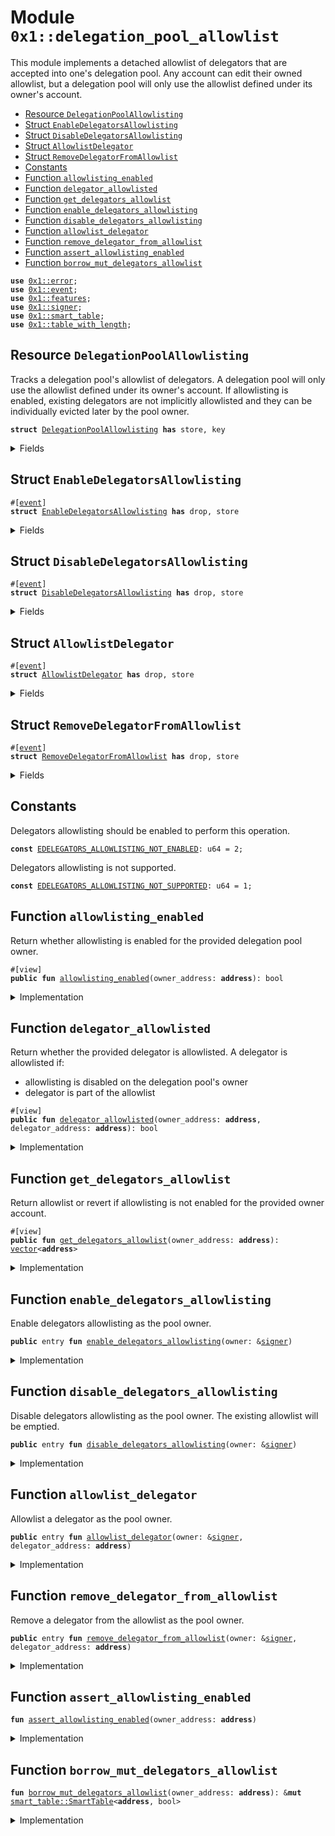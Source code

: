 
<a id="0x1_delegation_pool_allowlist"></a>

# Module `0x1::delegation_pool_allowlist`

This module implements a detached allowlist of delegators that are accepted into one's delegation pool.
Any account can edit their owned allowlist, but a delegation pool will only use the allowlist defined
under its owner's account.


-  [Resource `DelegationPoolAllowlisting`](#0x1_delegation_pool_allowlist_DelegationPoolAllowlisting)
-  [Struct `EnableDelegatorsAllowlisting`](#0x1_delegation_pool_allowlist_EnableDelegatorsAllowlisting)
-  [Struct `DisableDelegatorsAllowlisting`](#0x1_delegation_pool_allowlist_DisableDelegatorsAllowlisting)
-  [Struct `AllowlistDelegator`](#0x1_delegation_pool_allowlist_AllowlistDelegator)
-  [Struct `RemoveDelegatorFromAllowlist`](#0x1_delegation_pool_allowlist_RemoveDelegatorFromAllowlist)
-  [Constants](#@Constants_0)
-  [Function `allowlisting_enabled`](#0x1_delegation_pool_allowlist_allowlisting_enabled)
-  [Function `delegator_allowlisted`](#0x1_delegation_pool_allowlist_delegator_allowlisted)
-  [Function `get_delegators_allowlist`](#0x1_delegation_pool_allowlist_get_delegators_allowlist)
-  [Function `enable_delegators_allowlisting`](#0x1_delegation_pool_allowlist_enable_delegators_allowlisting)
-  [Function `disable_delegators_allowlisting`](#0x1_delegation_pool_allowlist_disable_delegators_allowlisting)
-  [Function `allowlist_delegator`](#0x1_delegation_pool_allowlist_allowlist_delegator)
-  [Function `remove_delegator_from_allowlist`](#0x1_delegation_pool_allowlist_remove_delegator_from_allowlist)
-  [Function `assert_allowlisting_enabled`](#0x1_delegation_pool_allowlist_assert_allowlisting_enabled)
-  [Function `borrow_mut_delegators_allowlist`](#0x1_delegation_pool_allowlist_borrow_mut_delegators_allowlist)


<pre><code><b>use</b> <a href="../../aptos-stdlib/../move-stdlib/doc/error.md#0x1_error">0x1::error</a>;
<b>use</b> <a href="event.md#0x1_event">0x1::event</a>;
<b>use</b> <a href="../../aptos-stdlib/../move-stdlib/doc/features.md#0x1_features">0x1::features</a>;
<b>use</b> <a href="../../aptos-stdlib/../move-stdlib/doc/signer.md#0x1_signer">0x1::signer</a>;
<b>use</b> <a href="../../aptos-stdlib/doc/smart_table.md#0x1_smart_table">0x1::smart_table</a>;
<b>use</b> <a href="../../aptos-stdlib/doc/table_with_length.md#0x1_table_with_length">0x1::table_with_length</a>;
</code></pre>



<a id="0x1_delegation_pool_allowlist_DelegationPoolAllowlisting"></a>

## Resource `DelegationPoolAllowlisting`

Tracks a delegation pool's allowlist of delegators.
A delegation pool will only use the allowlist defined under its owner's account.
If allowlisting is enabled, existing delegators are not implicitly allowlisted and they can be individually
evicted later by the pool owner.


<pre><code><b>struct</b> <a href="delegation_pool_allowlist.md#0x1_delegation_pool_allowlist_DelegationPoolAllowlisting">DelegationPoolAllowlisting</a> <b>has</b> store, key
</code></pre>



<details>
<summary>Fields</summary>


<dl>
<dt>
<code>allowlist: <a href="../../aptos-stdlib/doc/smart_table.md#0x1_smart_table_SmartTable">smart_table::SmartTable</a>&lt;<b>address</b>, bool&gt;</code>
</dt>
<dd>

</dd>
</dl>


</details>

<a id="0x1_delegation_pool_allowlist_EnableDelegatorsAllowlisting"></a>

## Struct `EnableDelegatorsAllowlisting`



<pre><code>#[<a href="event.md#0x1_event">event</a>]
<b>struct</b> <a href="delegation_pool_allowlist.md#0x1_delegation_pool_allowlist_EnableDelegatorsAllowlisting">EnableDelegatorsAllowlisting</a> <b>has</b> drop, store
</code></pre>



<details>
<summary>Fields</summary>


<dl>
<dt>
<code>owner_address: <b>address</b></code>
</dt>
<dd>

</dd>
</dl>


</details>

<a id="0x1_delegation_pool_allowlist_DisableDelegatorsAllowlisting"></a>

## Struct `DisableDelegatorsAllowlisting`



<pre><code>#[<a href="event.md#0x1_event">event</a>]
<b>struct</b> <a href="delegation_pool_allowlist.md#0x1_delegation_pool_allowlist_DisableDelegatorsAllowlisting">DisableDelegatorsAllowlisting</a> <b>has</b> drop, store
</code></pre>



<details>
<summary>Fields</summary>


<dl>
<dt>
<code>owner_address: <b>address</b></code>
</dt>
<dd>

</dd>
</dl>


</details>

<a id="0x1_delegation_pool_allowlist_AllowlistDelegator"></a>

## Struct `AllowlistDelegator`



<pre><code>#[<a href="event.md#0x1_event">event</a>]
<b>struct</b> <a href="delegation_pool_allowlist.md#0x1_delegation_pool_allowlist_AllowlistDelegator">AllowlistDelegator</a> <b>has</b> drop, store
</code></pre>



<details>
<summary>Fields</summary>


<dl>
<dt>
<code>owner_address: <b>address</b></code>
</dt>
<dd>

</dd>
<dt>
<code>delegator_address: <b>address</b></code>
</dt>
<dd>

</dd>
</dl>


</details>

<a id="0x1_delegation_pool_allowlist_RemoveDelegatorFromAllowlist"></a>

## Struct `RemoveDelegatorFromAllowlist`



<pre><code>#[<a href="event.md#0x1_event">event</a>]
<b>struct</b> <a href="delegation_pool_allowlist.md#0x1_delegation_pool_allowlist_RemoveDelegatorFromAllowlist">RemoveDelegatorFromAllowlist</a> <b>has</b> drop, store
</code></pre>



<details>
<summary>Fields</summary>


<dl>
<dt>
<code>owner_address: <b>address</b></code>
</dt>
<dd>

</dd>
<dt>
<code>delegator_address: <b>address</b></code>
</dt>
<dd>

</dd>
</dl>


</details>

<a id="@Constants_0"></a>

## Constants


<a id="0x1_delegation_pool_allowlist_EDELEGATORS_ALLOWLISTING_NOT_ENABLED"></a>

Delegators allowlisting should be enabled to perform this operation.


<pre><code><b>const</b> <a href="delegation_pool_allowlist.md#0x1_delegation_pool_allowlist_EDELEGATORS_ALLOWLISTING_NOT_ENABLED">EDELEGATORS_ALLOWLISTING_NOT_ENABLED</a>: u64 = 2;
</code></pre>



<a id="0x1_delegation_pool_allowlist_EDELEGATORS_ALLOWLISTING_NOT_SUPPORTED"></a>

Delegators allowlisting is not supported.


<pre><code><b>const</b> <a href="delegation_pool_allowlist.md#0x1_delegation_pool_allowlist_EDELEGATORS_ALLOWLISTING_NOT_SUPPORTED">EDELEGATORS_ALLOWLISTING_NOT_SUPPORTED</a>: u64 = 1;
</code></pre>



<a id="0x1_delegation_pool_allowlist_allowlisting_enabled"></a>

## Function `allowlisting_enabled`

Return whether allowlisting is enabled for the provided delegation pool owner.


<pre><code>#[view]
<b>public</b> <b>fun</b> <a href="delegation_pool_allowlist.md#0x1_delegation_pool_allowlist_allowlisting_enabled">allowlisting_enabled</a>(owner_address: <b>address</b>): bool
</code></pre>



<details>
<summary>Implementation</summary>


<pre><code><b>public</b> <b>fun</b> <a href="delegation_pool_allowlist.md#0x1_delegation_pool_allowlist_allowlisting_enabled">allowlisting_enabled</a>(owner_address: <b>address</b>): bool {
    <b>exists</b>&lt;<a href="delegation_pool_allowlist.md#0x1_delegation_pool_allowlist_DelegationPoolAllowlisting">DelegationPoolAllowlisting</a>&gt;(owner_address)
}
</code></pre>



</details>

<a id="0x1_delegation_pool_allowlist_delegator_allowlisted"></a>

## Function `delegator_allowlisted`

Return whether the provided delegator is allowlisted.
A delegator is allowlisted if:
- allowlisting is disabled on the delegation pool's owner
- delegator is part of the allowlist


<pre><code>#[view]
<b>public</b> <b>fun</b> <a href="delegation_pool_allowlist.md#0x1_delegation_pool_allowlist_delegator_allowlisted">delegator_allowlisted</a>(owner_address: <b>address</b>, delegator_address: <b>address</b>): bool
</code></pre>



<details>
<summary>Implementation</summary>


<pre><code><b>public</b> <b>fun</b> <a href="delegation_pool_allowlist.md#0x1_delegation_pool_allowlist_delegator_allowlisted">delegator_allowlisted</a>(
    owner_address: <b>address</b>,
    delegator_address: <b>address</b>,
): bool <b>acquires</b> <a href="delegation_pool_allowlist.md#0x1_delegation_pool_allowlist_DelegationPoolAllowlisting">DelegationPoolAllowlisting</a> {
    <b>if</b> (!<a href="delegation_pool_allowlist.md#0x1_delegation_pool_allowlist_allowlisting_enabled">allowlisting_enabled</a>(owner_address)) { <b>return</b> <b>true</b> };

    *<a href="../../aptos-stdlib/doc/smart_table.md#0x1_smart_table_borrow_with_default">smart_table::borrow_with_default</a>(
        <b>freeze</b>(<a href="delegation_pool_allowlist.md#0x1_delegation_pool_allowlist_borrow_mut_delegators_allowlist">borrow_mut_delegators_allowlist</a>(owner_address)),
        delegator_address,
        &<b>false</b>
    )
}
</code></pre>



</details>

<a id="0x1_delegation_pool_allowlist_get_delegators_allowlist"></a>

## Function `get_delegators_allowlist`

Return allowlist or revert if allowlisting is not enabled for the provided owner account.


<pre><code>#[view]
<b>public</b> <b>fun</b> <a href="delegation_pool_allowlist.md#0x1_delegation_pool_allowlist_get_delegators_allowlist">get_delegators_allowlist</a>(owner_address: <b>address</b>): <a href="../../aptos-stdlib/../move-stdlib/doc/vector.md#0x1_vector">vector</a>&lt;<b>address</b>&gt;
</code></pre>



<details>
<summary>Implementation</summary>


<pre><code><b>public</b> <b>fun</b> <a href="delegation_pool_allowlist.md#0x1_delegation_pool_allowlist_get_delegators_allowlist">get_delegators_allowlist</a>(
    owner_address: <b>address</b>,
): <a href="../../aptos-stdlib/../move-stdlib/doc/vector.md#0x1_vector">vector</a>&lt;<b>address</b>&gt; <b>acquires</b> <a href="delegation_pool_allowlist.md#0x1_delegation_pool_allowlist_DelegationPoolAllowlisting">DelegationPoolAllowlisting</a> {
    <a href="delegation_pool_allowlist.md#0x1_delegation_pool_allowlist_assert_allowlisting_enabled">assert_allowlisting_enabled</a>(owner_address);

    <b>let</b> allowlist = <a href="../../aptos-stdlib/../move-stdlib/doc/vector.md#0x1_vector">vector</a>[];
    <a href="../../aptos-stdlib/doc/smart_table.md#0x1_smart_table_for_each_ref">smart_table::for_each_ref</a>(<b>freeze</b>(<a href="delegation_pool_allowlist.md#0x1_delegation_pool_allowlist_borrow_mut_delegators_allowlist">borrow_mut_delegators_allowlist</a>(owner_address)), |delegator, _included| {
        <a href="../../aptos-stdlib/../move-stdlib/doc/vector.md#0x1_vector_push_back">vector::push_back</a>(&<b>mut</b> allowlist, *delegator);
    });
    allowlist
}
</code></pre>



</details>

<a id="0x1_delegation_pool_allowlist_enable_delegators_allowlisting"></a>

## Function `enable_delegators_allowlisting`

Enable delegators allowlisting as the pool owner.


<pre><code><b>public</b> entry <b>fun</b> <a href="delegation_pool_allowlist.md#0x1_delegation_pool_allowlist_enable_delegators_allowlisting">enable_delegators_allowlisting</a>(owner: &<a href="../../aptos-stdlib/../move-stdlib/doc/signer.md#0x1_signer">signer</a>)
</code></pre>



<details>
<summary>Implementation</summary>


<pre><code><b>public</b> entry <b>fun</b> <a href="delegation_pool_allowlist.md#0x1_delegation_pool_allowlist_enable_delegators_allowlisting">enable_delegators_allowlisting</a>(
    owner: &<a href="../../aptos-stdlib/../move-stdlib/doc/signer.md#0x1_signer">signer</a>,
) {
    <b>assert</b>!(
        <a href="../../aptos-stdlib/../move-stdlib/doc/features.md#0x1_features_delegation_pool_allowlisting_enabled">features::delegation_pool_allowlisting_enabled</a>(),
        <a href="../../aptos-stdlib/../move-stdlib/doc/error.md#0x1_error_invalid_state">error::invalid_state</a>(<a href="delegation_pool_allowlist.md#0x1_delegation_pool_allowlist_EDELEGATORS_ALLOWLISTING_NOT_SUPPORTED">EDELEGATORS_ALLOWLISTING_NOT_SUPPORTED</a>)
    );

    <b>let</b> owner_address = <a href="../../aptos-stdlib/../move-stdlib/doc/signer.md#0x1_signer_address_of">signer::address_of</a>(owner);
    <b>if</b> (<a href="delegation_pool_allowlist.md#0x1_delegation_pool_allowlist_allowlisting_enabled">allowlisting_enabled</a>(owner_address)) { <b>return</b> };

    <b>move_to</b>(owner, <a href="delegation_pool_allowlist.md#0x1_delegation_pool_allowlist_DelegationPoolAllowlisting">DelegationPoolAllowlisting</a> { allowlist: <a href="../../aptos-stdlib/doc/smart_table.md#0x1_smart_table_new">smart_table::new</a>&lt;<b>address</b>, bool&gt;() });

    <a href="event.md#0x1_event_emit">event::emit</a>(<a href="delegation_pool_allowlist.md#0x1_delegation_pool_allowlist_EnableDelegatorsAllowlisting">EnableDelegatorsAllowlisting</a> { owner_address });
}
</code></pre>



</details>

<a id="0x1_delegation_pool_allowlist_disable_delegators_allowlisting"></a>

## Function `disable_delegators_allowlisting`

Disable delegators allowlisting as the pool owner. The existing allowlist will be emptied.


<pre><code><b>public</b> entry <b>fun</b> <a href="delegation_pool_allowlist.md#0x1_delegation_pool_allowlist_disable_delegators_allowlisting">disable_delegators_allowlisting</a>(owner: &<a href="../../aptos-stdlib/../move-stdlib/doc/signer.md#0x1_signer">signer</a>)
</code></pre>



<details>
<summary>Implementation</summary>


<pre><code><b>public</b> entry <b>fun</b> <a href="delegation_pool_allowlist.md#0x1_delegation_pool_allowlist_disable_delegators_allowlisting">disable_delegators_allowlisting</a>(
    owner: &<a href="../../aptos-stdlib/../move-stdlib/doc/signer.md#0x1_signer">signer</a>,
) <b>acquires</b> <a href="delegation_pool_allowlist.md#0x1_delegation_pool_allowlist_DelegationPoolAllowlisting">DelegationPoolAllowlisting</a> {
    <b>let</b> owner_address = <a href="../../aptos-stdlib/../move-stdlib/doc/signer.md#0x1_signer_address_of">signer::address_of</a>(owner);
    <a href="delegation_pool_allowlist.md#0x1_delegation_pool_allowlist_assert_allowlisting_enabled">assert_allowlisting_enabled</a>(owner_address);

    <b>let</b> <a href="delegation_pool_allowlist.md#0x1_delegation_pool_allowlist_DelegationPoolAllowlisting">DelegationPoolAllowlisting</a> { allowlist } = <b>move_from</b>&lt;<a href="delegation_pool_allowlist.md#0x1_delegation_pool_allowlist_DelegationPoolAllowlisting">DelegationPoolAllowlisting</a>&gt;(owner_address);
    // <b>if</b> the allowlist becomes too large, the owner can always remove some delegators
    <a href="../../aptos-stdlib/doc/smart_table.md#0x1_smart_table_destroy">smart_table::destroy</a>(allowlist);

    <a href="event.md#0x1_event_emit">event::emit</a>(<a href="delegation_pool_allowlist.md#0x1_delegation_pool_allowlist_DisableDelegatorsAllowlisting">DisableDelegatorsAllowlisting</a> { owner_address });
}
</code></pre>



</details>

<a id="0x1_delegation_pool_allowlist_allowlist_delegator"></a>

## Function `allowlist_delegator`

Allowlist a delegator as the pool owner.


<pre><code><b>public</b> entry <b>fun</b> <a href="delegation_pool_allowlist.md#0x1_delegation_pool_allowlist_allowlist_delegator">allowlist_delegator</a>(owner: &<a href="../../aptos-stdlib/../move-stdlib/doc/signer.md#0x1_signer">signer</a>, delegator_address: <b>address</b>)
</code></pre>



<details>
<summary>Implementation</summary>


<pre><code><b>public</b> entry <b>fun</b> <a href="delegation_pool_allowlist.md#0x1_delegation_pool_allowlist_allowlist_delegator">allowlist_delegator</a>(
    owner: &<a href="../../aptos-stdlib/../move-stdlib/doc/signer.md#0x1_signer">signer</a>,
    delegator_address: <b>address</b>,
) <b>acquires</b> <a href="delegation_pool_allowlist.md#0x1_delegation_pool_allowlist_DelegationPoolAllowlisting">DelegationPoolAllowlisting</a> {
    <b>let</b> owner_address = <a href="../../aptos-stdlib/../move-stdlib/doc/signer.md#0x1_signer_address_of">signer::address_of</a>(owner);
    <a href="delegation_pool_allowlist.md#0x1_delegation_pool_allowlist_assert_allowlisting_enabled">assert_allowlisting_enabled</a>(owner_address);

    <b>if</b> (<a href="delegation_pool_allowlist.md#0x1_delegation_pool_allowlist_delegator_allowlisted">delegator_allowlisted</a>(owner_address, delegator_address)) { <b>return</b> };

    <a href="../../aptos-stdlib/doc/smart_table.md#0x1_smart_table_add">smart_table::add</a>(<a href="delegation_pool_allowlist.md#0x1_delegation_pool_allowlist_borrow_mut_delegators_allowlist">borrow_mut_delegators_allowlist</a>(owner_address), delegator_address, <b>true</b>);

    <a href="event.md#0x1_event_emit">event::emit</a>(<a href="delegation_pool_allowlist.md#0x1_delegation_pool_allowlist_AllowlistDelegator">AllowlistDelegator</a> { owner_address, delegator_address });
}
</code></pre>



</details>

<a id="0x1_delegation_pool_allowlist_remove_delegator_from_allowlist"></a>

## Function `remove_delegator_from_allowlist`

Remove a delegator from the allowlist as the pool owner.


<pre><code><b>public</b> entry <b>fun</b> <a href="delegation_pool_allowlist.md#0x1_delegation_pool_allowlist_remove_delegator_from_allowlist">remove_delegator_from_allowlist</a>(owner: &<a href="../../aptos-stdlib/../move-stdlib/doc/signer.md#0x1_signer">signer</a>, delegator_address: <b>address</b>)
</code></pre>



<details>
<summary>Implementation</summary>


<pre><code><b>public</b> entry <b>fun</b> <a href="delegation_pool_allowlist.md#0x1_delegation_pool_allowlist_remove_delegator_from_allowlist">remove_delegator_from_allowlist</a>(
    owner: &<a href="../../aptos-stdlib/../move-stdlib/doc/signer.md#0x1_signer">signer</a>,
    delegator_address: <b>address</b>,
) <b>acquires</b> <a href="delegation_pool_allowlist.md#0x1_delegation_pool_allowlist_DelegationPoolAllowlisting">DelegationPoolAllowlisting</a> {
    <b>let</b> owner_address = <a href="../../aptos-stdlib/../move-stdlib/doc/signer.md#0x1_signer_address_of">signer::address_of</a>(owner);
    <a href="delegation_pool_allowlist.md#0x1_delegation_pool_allowlist_assert_allowlisting_enabled">assert_allowlisting_enabled</a>(owner_address);

    <b>if</b> (!<a href="delegation_pool_allowlist.md#0x1_delegation_pool_allowlist_delegator_allowlisted">delegator_allowlisted</a>(owner_address, delegator_address)) { <b>return</b> };

    <a href="../../aptos-stdlib/doc/smart_table.md#0x1_smart_table_remove">smart_table::remove</a>(<a href="delegation_pool_allowlist.md#0x1_delegation_pool_allowlist_borrow_mut_delegators_allowlist">borrow_mut_delegators_allowlist</a>(owner_address), delegator_address);

    <a href="event.md#0x1_event_emit">event::emit</a>(<a href="delegation_pool_allowlist.md#0x1_delegation_pool_allowlist_RemoveDelegatorFromAllowlist">RemoveDelegatorFromAllowlist</a> { owner_address, delegator_address });
}
</code></pre>



</details>

<a id="0x1_delegation_pool_allowlist_assert_allowlisting_enabled"></a>

## Function `assert_allowlisting_enabled`



<pre><code><b>fun</b> <a href="delegation_pool_allowlist.md#0x1_delegation_pool_allowlist_assert_allowlisting_enabled">assert_allowlisting_enabled</a>(owner_address: <b>address</b>)
</code></pre>



<details>
<summary>Implementation</summary>


<pre><code><b>fun</b> <a href="delegation_pool_allowlist.md#0x1_delegation_pool_allowlist_assert_allowlisting_enabled">assert_allowlisting_enabled</a>(owner_address: <b>address</b>) {
    <b>assert</b>!(<a href="delegation_pool_allowlist.md#0x1_delegation_pool_allowlist_allowlisting_enabled">allowlisting_enabled</a>(owner_address), <a href="../../aptos-stdlib/../move-stdlib/doc/error.md#0x1_error_invalid_state">error::invalid_state</a>(<a href="delegation_pool_allowlist.md#0x1_delegation_pool_allowlist_EDELEGATORS_ALLOWLISTING_NOT_ENABLED">EDELEGATORS_ALLOWLISTING_NOT_ENABLED</a>));
}
</code></pre>



</details>

<a id="0x1_delegation_pool_allowlist_borrow_mut_delegators_allowlist"></a>

## Function `borrow_mut_delegators_allowlist`



<pre><code><b>fun</b> <a href="delegation_pool_allowlist.md#0x1_delegation_pool_allowlist_borrow_mut_delegators_allowlist">borrow_mut_delegators_allowlist</a>(owner_address: <b>address</b>): &<b>mut</b> <a href="../../aptos-stdlib/doc/smart_table.md#0x1_smart_table_SmartTable">smart_table::SmartTable</a>&lt;<b>address</b>, bool&gt;
</code></pre>



<details>
<summary>Implementation</summary>


<pre><code>inline <b>fun</b> <a href="delegation_pool_allowlist.md#0x1_delegation_pool_allowlist_borrow_mut_delegators_allowlist">borrow_mut_delegators_allowlist</a>(
    owner_address: <b>address</b>
): &<b>mut</b> SmartTable&lt;<b>address</b>, bool&gt; <b>acquires</b> <a href="delegation_pool_allowlist.md#0x1_delegation_pool_allowlist_DelegationPoolAllowlisting">DelegationPoolAllowlisting</a> {
    &<b>mut</b> <b>borrow_global_mut</b>&lt;<a href="delegation_pool_allowlist.md#0x1_delegation_pool_allowlist_DelegationPoolAllowlisting">DelegationPoolAllowlisting</a>&gt;(owner_address).allowlist
}
</code></pre>



</details>


[move-book]: https://aptos.dev/move/book/SUMMARY
